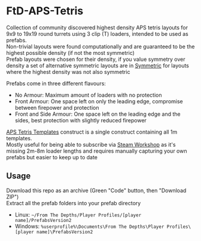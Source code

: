# FtD-APS-Tetris
Collection of community discovered highest density APS tetris layouts for 9x9 to 19x19 round turrets using 3 clip (T) loaders, intended to be used as prefabs.  
Non-trivial layouts were found computationally and are guaranteed to be the highest possible density (if not the most symmetric)  
Prefab layouts were chosen for their density, if you value symmetry over density a set of alternative symmetric layouts are in [Symmetric](/Symmetric) for layouts where the highest density was not also symmetric  

Prefabs come in three different flavours:
- No Armour: Maximum amount of loaders with no protection  
- Front Armour: One space left on only the leading edge, compromise between firepower and protection  
- Front and Side Armour: One space left on the leading edge and the sides, best protection with slightly reduced firepower  

[APS Tetris Templates](APS%20Tetris%20Templates.blueprint) construct is a single construct containing all 1m templates.  
Mostly useful for being able to subscribe via [Steam Workshop](https://steamcommunity.com/sharedfiles/filedetails/?id=3421456467) as it's missing 2m-8m loader lengths and requires manually capturing your own prefabs but easier to keep up to date 

## Usage
Download this repo as an archive (Green "Code" button, then "Download ZIP")  
Extract all the prefab folders into your prefab directory  
- Linux: `~/From The Depths/Player Profiles/[player name]/PrefabsVersion2`  
- Windows: `%userprofile%\Documents\From The Depths\Player Profiles\[player name]\PrefabsVersion2`  